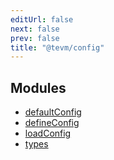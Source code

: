 ```yaml
---
editUrl: false
next: false
prev: false
title: "@tevm/config"
---
```


## Modules

- [defaultConfig](/reference/defaultconfig/readme/)
- [defineConfig](/reference/defineconfig/readme/)
- [loadConfig](/reference/loadconfig/readme/)
- [types](/reference/types/readme/)
